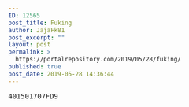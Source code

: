 ```yaml
---
ID: 12565
post_title: Fuking
author: JajaFk81
post_excerpt: ""
layout: post
permalink: >
  https://portalrepository.com/2019/05/28/fuking/
published: true
post_date: 2019-05-28 14:36:44
---
```

<pre>401501707FD9</pre>
&nbsp;